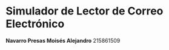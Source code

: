 Simulador de Lector de Correo Electrónico
=========================================
**Navarro Presas Moisés Alejandro** 215861509
